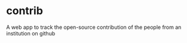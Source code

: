 # contrib
A web app to track the open-source contribution of the people from an institution on github
